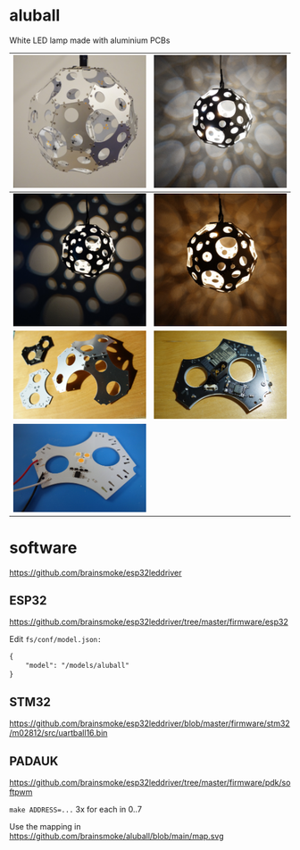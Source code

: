 # aluball

White LED lamp made with aluminium PCBs

| <img src="img/lamp.jpg" width="512">   | <img src="img/multiple.jpg" width="512"> |
|-|-|
| <img src="img/single.jpg" width="512"> | <img src="img/warm.jpg" width="512">     |
| <img src="img/dihedral.jpg" width="513"> |<img src="img/driver.jpg" width="513">  |
| <img src="img/facet.jpg" width="513"> | |

# software

https://github.com/brainsmoke/esp32leddriver

## ESP32

https://github.com/brainsmoke/esp32leddriver/tree/master/firmware/esp32


Edit `fs/conf/model.json:`

```
{
	"model": "/models/aluball"
}
```

## STM32

https://github.com/brainsmoke/esp32leddriver/blob/master/firmware/stm32/m02812/src/uartball16.bin

## PADAUK

https://github.com/brainsmoke/esp32leddriver/tree/master/firmware/pdk/softpwm

`make ADDRESS=...` 3x for each in 0..7

Use the mapping in https://github.com/brainsmoke/aluball/blob/main/map.svg





